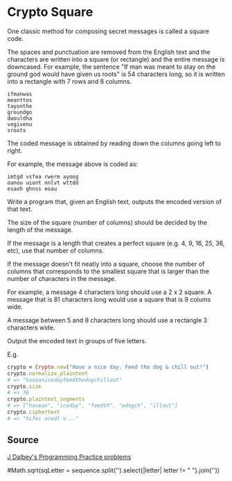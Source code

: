 # Crypto Square

One classic method for composing secret messages is called a square code.

The spaces and punctuation are removed from the English text and the
characters are written into a square (or rectangle) and the entire message is
downcased. For example, the sentence "If man was meant to stay on the ground
god would have given us roots" is 54 characters long, so it is written into a
rectangle with 7 rows and 8 columns.

```plain
ifmanwas
meanttos
tayonthe
groundgo
dwouldha
vegivenu
sroots
```

The coded message is obtained by reading down the columns going left to right.

For example, the message above is coded as:

```plain
imtgd vsfea rwerm ayoog
oanou uiont nnlvt wttdd
esaoh ghnss eoau
```

Write a program that, given an English text, outputs the encoded version of
that text.

The size of the square (number of columns) should be decided by the length of the message.

If the message is a length that creates a perfect square (e.g. 4, 9, 16, 25,
36, etc), use that number of columns.

If the message doesn't fit neatly into a square, choose the number of columns
that corresponds to the smallest square that is larger than the number of
characters in the message.

For example, a message 4 characters long should use a 2 x 2 square. A message
that is 81 characters long would use a square that is 9 colums wide.

A message between 5 and 8 characters long should use a rectangle 3 characters wide.

Output the encoded text in groups of five letters.

E.g.

```ruby
crypto = Crypto.new("Have a nice day. Feed the dog & chill out!")
crypto.normalize_plaintext
# => "haveanicedayfeedthedogchillout"
crypto.size
# => 36
crypto.plaintext_segments
# => ["havean", "iceday", "feedth", "edogch", "illout"]
crypto.ciphertext
# => "hifei acedl v..."
```

## Source
[J Dalbey's Programming Practice problems](http://users.csc.calpoly.edu/~jdalbey/103/Projects/ProgrammingPractice.html)

#Math.sqrt(sqLetter = sequence.split('').select{|letter| letter != " "}.join(''))
